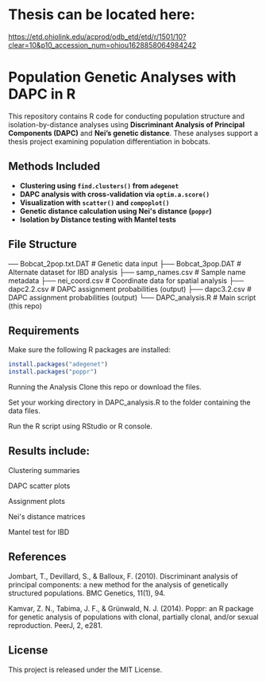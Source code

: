 # Thesis can be located here: 
https://etd.ohiolink.edu/acprod/odb_etd/etd/r/1501/10?clear=10&p10_accession_num=ohiou1628858064984242


# Population Genetic Analyses with DAPC in R

This repository contains R code for conducting population structure and isolation-by-distance analyses using **Discriminant Analysis of Principal Components (DAPC)** and **Nei’s genetic distance**. These analyses support a thesis project examining population differentiation in bobcats.

## Methods Included

- **Clustering using `find.clusters()` from `adegenet`**
- **DAPC analysis with cross-validation via `optim.a.score()`**
- **Visualization with `scatter()` and `compoplot()`**
- **Genetic distance calculation using Nei's distance (`poppr`)**
- **Isolation by Distance testing with Mantel tests**

## File Structure

── Bobcat_2pop.txt.DAT # Genetic data input
├── Bobcat_3pop.DAT # Alternate dataset for IBD analysis
├── samp_names.csv # Sample name metadata
├── nei_coord.csv # Coordinate data for spatial analysis
├── dapc2.2.csv # DAPC assignment probabilities (output)
├── dapc3.2.csv # DAPC assignment probabilities (output)
└── DAPC_analysis.R # Main script (this repo)



## Requirements

Make sure the following R packages are installed:

```r
install.packages("adegenet")
install.packages("poppr")
```

Running the Analysis
Clone this repo or download the files.

Set your working directory in DAPC_analysis.R to the folder containing the data files.

Run the R script using RStudio or R console.

## Results include:

Clustering summaries

DAPC scatter plots

Assignment plots

Nei's distance matrices

Mantel test for IBD

## References
Jombart, T., Devillard, S., & Balloux, F. (2010). Discriminant analysis of principal components: a new method for the analysis of genetically structured populations. BMC Genetics, 11(1), 94.

Kamvar, Z. N., Tabima, J. F., & Grünwald, N. J. (2014). Poppr: an R package for genetic analysis of populations with clonal, partially clonal, and/or sexual reproduction. PeerJ, 2, e281.

## License
This project is released under the MIT License.

